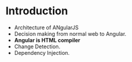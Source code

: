 # Introduction

-  Architecture  of ANgularJS
-  Decision making from normal web to Angular.
- **Angular is HTML compiler**
- Change Detection.
- Dependency Injection.
